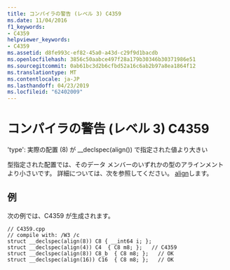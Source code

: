 ```yaml
---
title: コンパイラの警告 (レベル 3) C4359
ms.date: 11/04/2016
f1_keywords:
- C4359
helpviewer_keywords:
- C4359
ms.assetid: d8fe993c-ef82-45a0-a43d-c29f9d1bacdb
ms.openlocfilehash: 3856c50aabce497f28a179b30346b30371986e51
ms.sourcegitcommit: 0ab61bc3d2b6cfbd52a16c6ab2b97a8ea1864f12
ms.translationtype: MT
ms.contentlocale: ja-JP
ms.lasthandoff: 04/23/2019
ms.locfileid: "62402009"
---
```

# <a name="compiler-warning-level-3-c4359"></a>コンパイラの警告 (レベル 3) C4359

'type': 実際の配置 (8) が __declspec(align()) で指定された値より大きい

型指定された配置では、そのデータ メンバーのいずれかの型のアラインメントより小さいです。  詳細については、次を参照してください。 [align](../../cpp/align-cpp.md)します。

## <a name="example"></a>例

次の例では、C4359 が生成されます。

```
// C4359.cpp
// compile with: /W3 /c
struct __declspec(align(8)) C8 { __int64 i; };
struct __declspec(align(4)) C4  { C8 m8; };   // C4359
struct __declspec(align(8)) C8_b  { C8 m8; };   // OK
struct __declspec(align(16)) C16  { C8 m8; };   // OK
```
